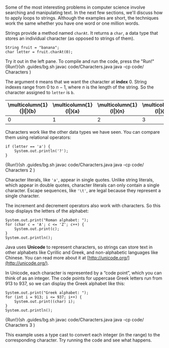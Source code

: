 Some of the most interesting problems in computer science involve searching and manipulating text.
In the next few sections, we'll discuss how to apply loops to strings.
Although the examples are short, the techniques work the same whether you have one word or one million words.


Strings provide a method named `charAt`.
It returns a `char`, a data type that stores an individual character (as opposed to strings of them).

```code
String fruit = "banana";
char letter = fruit.charAt(0);
```

Try it out in the left pane. To compile and run the code, press the "Run!"
{Run!}(sh .guides/bg.sh javac code/Characters.java java -cp code/ Characters )


The argument `0` means that we want the character at **index** 0.
String indexes range from 0 to $n-1$, where $n$ is the length of the string.
So the character assigned to `letter` is `b`.

|\multicolumn{1}{&#124;l&#124;}{b}|\multicolumn{1}{l&#124;}{a}|\multicolumn{1}{l&#124;}{n}|\multicolumn{1}{l&#124;}{a}|\multicolumn{1}{l&#124;}{n}|\multicolumn{1}{l&#124;}{a} \\ \hline|
|-|-|-|-|-|-|
|0                      |1                     |2                     |3                     |4                     |5|



Characters work like the other data types we have seen.
You can compare them using relational operators:

```code
if (letter == 'a') {
    System.out.println('?');
}
```

{Run!}(sh .guides/bg.sh javac code/Characters.java java -cp code/ Characters 2 )


Character literals, like `'a'`, appear in single quotes.
Unlike string literals, which appear in double quotes, character literals can only contain a single character.
Escape sequences, like `'\t'`, are legal because they represent a single character.

The increment and decrement operators also work with characters.
So this loop displays the letters of the alphabet:

```code
System.out.print("Roman alphabet: ");
for (char c = 'A'; c <= 'Z'; c++) {
    System.out.print(c);
}
System.out.println();
```


Java uses **Unicode** to represent characters, so strings can store text in other alphabets like Cyrillic and Greek, and non-alphabetic languages like Chinese.
You can read more about it at [http://unicode.org/](http://unicode.org/).

In Unicode, each character is represented by a “code point”, which you can think of as an integer.
The code points for uppercase Greek letters run from 913 to 937, so we can display the Greek alphabet like this:

```code
System.out.print("Greek alphabet: ");
for (int i = 913; i <= 937; i++) {
    System.out.print((char) i);
}
System.out.println();
```

{Run!}(sh .guides/bg.sh javac code/Characters.java java -cp code/ Characters 3 )


This example uses a type cast to convert each integer (in the range) to the corresponding character.
Try running the code and see what happens.
